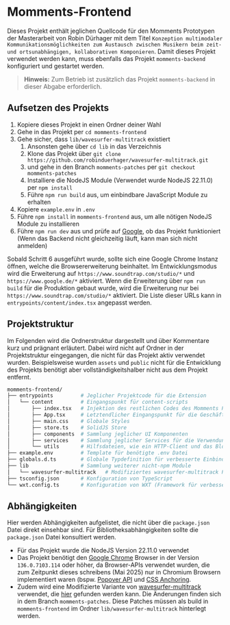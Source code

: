 # Momments-Frontend
Dieses Projekt enthält jeglichen Quellcode für den Momments Prototypen der Masterarbeit von Robin Dürhager mit dem Titel `Konzeption multimodaler Kommunikationsmöglichkeiten zum Austausch zwischen Musikern beim zeit- und ortsunabhängigen, kollaborativen Komponieren`. Damit dieses Projekt verwendet werden kann, muss ebenfalls das Projekt `momments-backend` konfiguriert und gestartet werden.

> **Hinweis:** Zum Betrieb ist zusätzlich das Projekt `momments-backend` in dieser Abgabe erforderlich.

## Aufsetzen des Projekts
1. Kopiere dieses Projekt in einen Ordner deiner Wahl
2. Gehe in das Projekt per `cd momments-frontend`
3. Gehe sicher, dass `lib/wavesurfer-multitrack` existiert
   1. Ansonsten gehe über `cd lib` in das Verzeichnis
   2. Klone das Projekt über `git clone https://github.com/robinduerhager/wavesurfer-multitrack.git`
   3. und gehe in den Branch `momments-patches` per `git checkout momments-patches`
   4. Installiere die NodeJS Module (Verwendet wurde NodeJS 22.11.0) per `npm install`
   5. Führe `npm run build` aus, um einbindbare JavaScript Module zu erhalten
4. Kopiere `example.env` in `.env`
5. Führe `npm install` in `momments-frontend` aus, um alle nötigen NodeJS Module zu installieren
6. Führe `npm run dev` aus und prüfe auf [Google](https://www.google.com/), ob das Projekt funktioniert (Wenn das Backend nicht gleichzeitig läuft, kann man sich nicht anmelden)

Sobald Schritt 6 ausgeführt wurde, sollte sich eine Google Chrome Instanz öffnen, welche die Browsererweiterung beinhaltet. Im Entwicklungsmodus wird die Erweiterung auf `https://www.soundtrap.com/studio/*` und `https://www.google.de/*` aktiviert. Wenn die Erweiterung über `npm run build` für die Produktion gebaut wurde, wird die Erweiterung nur bei `https://www.soundtrap.com/studio/*` aktiviert. Die Liste dieser URLs kann in `entrypoints/content/index.tsx` angepasst werden.

## Projektstruktur
Im Folgenden wird die Ordnerstruktur dargestellt und über Kommentare kurz und prägnant erläutert. Dabei wird nicht auf Ordner in der Projektstruktur eingegangen, die nicht für das Projekt aktiv verwendet wurden. Beispielsweise wurden `assets` und `public` nicht für die Entwicklung des Projekts benötigt aber vollständigkeitshalber nicht aus dem Projekt entfernt.

```bash
momments-frontend/
├── entrypoints         # Jeglicher Projektcode für die Extension
│   └── content         # Eingangspunkt für content-scripts
│       ├── index.tsx   # Injektion des restlichen Codes des Momments Projekts durch die Extension
│       ├── App.tsx     # Letztendlicher Eingangspunkt für die Geschäftslogik des Momments Projekts
│       ├── main.css    # Globale Styles
│       ├── store.ts    # SolidJS Store
│       ├── components  # Sammlung jeglicher UI Komponenten
│       ├── services    # Sammlung jeglicher Services für die Verwendung des Backends (und Logik für Referenzsongeinbettung)
│       └── utils       # Hilfsdateien, wie ein HTTP-Client und das Blockieren von Keyboard-Shortcuts
├── example.env         # Template für benötigte .env Datei
├── globals.d.ts        # Globale Typdefinition für verbesserte Einbindung von Bibliotheken ohne TypeScript Unterstützung
├── lib                 # Sammlung weiterer nicht-npm Module
│   └── wavesurfer-multitrack   # Modifiziertes wavesurfer-multitrack Projekt
├── tsconfig.json       # Konfiguration von TypeScript
└── wxt.config.ts       # Konfiguration von WXT (Framework für verbesserte Extension Entwicklung)
```

## Abhängigkeiten
Hier werden Abhängigkeiten aufgelistet, die nicht über die `package.json` Datei direkt einsehbar sind. Für Bibliotheksabhängigkeiten sollte die `package.json` Datei konsultiert werden.

* Für das Projekt wurde die NodeJS Version 22.11.0 verwendet
* Das Projekt benötigt den [Google Chrome](https://www.google.com/intl/de_de/chrome/) Browser in der Version `136.0.7103.114` oder höher, da Browser-APIs verwendet wurden, die zum Zeitpunkt dieses schreibens (Mai 2025) nur in Chromium Browsern implementiert waren (bspw. [Popover API](https://developer.mozilla.org/en-US/docs/Web/API/Popover_API) und [CSS Anchoring](https://developer.mozilla.org/en-US/docs/Web/CSS/anchor).
* Zudem wird eine Modifizierte Variante von [wavesurfer-multitrack](https://github.com/katspaugh/wavesurfer-multitrack) verwendet, die [hier](https://github.com/robinduerhager/wavesurfer-multitrack/tree/momments-patches) gefunden werden kann. Die Änderungen finden sich in dem Branch `momments-patches`. Diese Patches müssen als build in `momments-frontend` im Ordner `lib/wavesurfer-multitrack` hinterlegt werden.